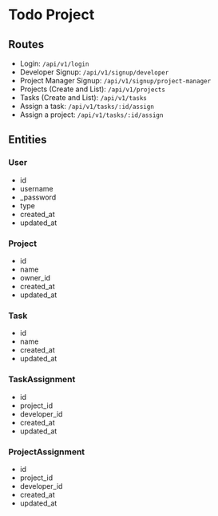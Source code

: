 # Todo Project

## Routes

- Login: `/api/v1/login`
- Developer Signup: `/api/v1/signup/developer`
- Project Manager Signup: `/api/v1/signup/project-manager`
- Projects (Create and List): `/api/v1/projects`
- Tasks (Create and List): `/api/v1/tasks`
- Assign a task: `/api/v1/tasks/:id/assign`
- Assign a project: `/api/v1/tasks/:id/assign`

## Entities

### User

- id
- username
- \_password
- type
- created_at
- updated_at

### Project

- id
- name
- owner_id
- created_at
- updated_at

### Task

- id
- name
- created_at
- updated_at

### TaskAssignment

- id
- project_id
- developer_id
- created_at
- updated_at

### ProjectAssignment

- id
- project_id
- developer_id
- created_at
- updated_at
